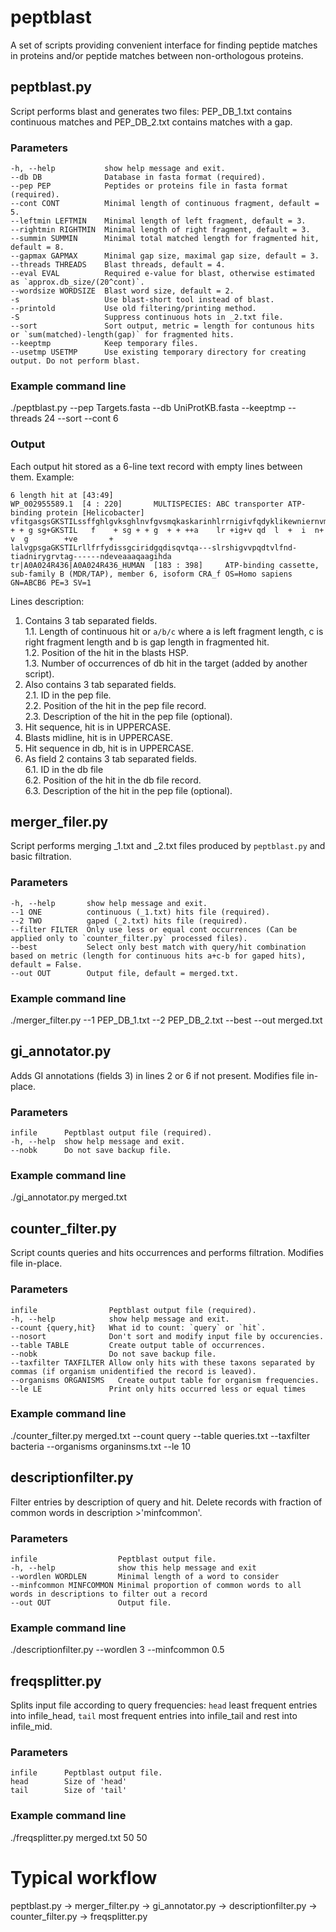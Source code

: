 # peptblast #
A set of scripts providing convenient interface for finding peptide matches in proteins and/or peptide matches between non-orthologous proteins.

## peptblast.py ##
Script performs blast and generates two files: PEP_DB_1.txt contains continuous matches and PEP_DB_2.txt contains matches with a gap. 

### Parameters ###
    -h, --help           show help message and exit.  
    --db DB              Database in fasta format (required).  
    --pep PEP            Peptides or proteins file in fasta format (required).  
    --cont CONT          Minimal length of continuous fragment, default = 5.  
    --leftmin LEFTMIN    Minimal length of left fragment, default = 3.  
    --rightmin RIGHTMIN  Minimal length of right fragment, default = 3.  
    --summin SUMMIN      Minimal total matched length for fragmented hit, default = 8.  
    --gapmax GAPMAX      Minimal gap size, maximal gap size, default = 3.  
    --threads THREADS    Blast threads, default = 4.  
    --eval EVAL          Required e-value for blast, otherwise estimated as `approx.db_size/(20^cont)`.  
    --wordsize WORDSIZE  Blast word size, default = 2.  
    -s                   Use blast-short tool instead of blast.  
    --printold           Use old filtering/printing method.  
    -S                   Suppress continuous hots in _2.txt file.  
    --sort               Sort output, metric = length for contunous hits or `sum(matched)-length(gap)` for fragmented hits.  
    --keeptmp            Keep temporary files.  
    --usetmp USETMP      Use existing temporary directory for creating output. Do not perform blast.  

### Example command line ###
./peptblast.py --pep Targets.fasta --db UniProtKB.fasta --keeptmp --threads 24 --sort --cont 6

### Output ###
Each output hit stored as a 6-line text record with empty lines between them.
Example:

    6 length hit at [43:49]
    WP_002955589.1  [4 : 220]       MULTISPECIES: ABC transporter ATP-binding protein [Helicobacter]
    vfitgasgsGKSTILssffghlgvksghlnvfgvsmqkaskarinhlrrnigivfqdyklikewniernvmlpmvingykkevcksqvekllvhiklshk
    + + g sg+GKSTIL   f    + sg + + g  + + ++a    lr +ig+v qd  l  +  i  n+    v  g        +ve       +
    lalvgpsgaGKSTILrllfrfydissgciridgqdisqvtqa---slrshigvvpqdtvlfnd-tiadnirygrvtag------ndeveaaaqaagihda
    tr|A0A024R436|A0A024R436_HUMAN  [183 : 398]     ATP-binding cassette, sub-family B (MDR/TAP), member 6, isoform CRA_f OS=Homo sapiens GN=ABCB6 PE=3 SV=1

Lines description:

1. Contains 3 tab separated fields.  
 1.1. Length of continuous hit or `a/b/c` where a is left fragment length, c is right fragment length and b is gap length in fragmented hit.  
 1.2. Position of the hit in the blasts HSP.  
 1.3. Number of occurrences of db hit in the target (added by another script).  
2. Also contains 3 tab separated fields.  
 2.1. ID in the pep file.  
 2.2. Position of the hit in the pep file record.  
 2.3. Description of the hit in the pep file (optional).  
3. Hit sequence, hit is in UPPERCASE.  
4. Blasts midline, hit is in UPPERCASE.  
5. Hit sequence in db, hit is in UPPERCASE.  
6. As field 2 contains 3 tab separated fields.  
 6.1. ID in the db file  
 6.2. Position of the hit in the db file record.  
 6.3. Description of the hit in the pep file (optional).  

## merger_filer.py ##
Script performs merging _1.txt and _2.txt files produced by `peptblast.py` and basic filtration.

### Parameters ###

    -h, --help       show help message and exit.
    --1 ONE          continuous (_1.txt) hits file (required).
    --2 TWO          gaped (_2.txt) hits file (required).
    --filter FILTER  Only use less or equal cont occurrences (Can be applied only to `counter_filter.py` processed files).
    --best           Select only best match with query/hit combination based on metric (length for continuous hits a+c-b for gaped hits), default = False.
    --out OUT        Output file, default = merged.txt.

### Example command line ###
./merger_filter.py --1 PEP_DB_1.txt --2 PEP_DB_2.txt --best --out merged.txt

## gi_annotator.py ##
Adds GI annotations (fields 3) in lines 2 or 6 if not present. Modifies file in-place.

### Parameters ###

    infile      Peptblast output file (required).
    -h, --help  show help message and exit.
    --nobk      Do not save backup file.

### Example command line ###
./gi_annotator.py merged.txt

## counter_filter.py ##
Script counts queries and hits occurrences and performs filtration. Modifies file in-place.

### Parameters ###

    infile                Peptblast output file (required).
    -h, --help            show help message and exit.
    --count {query,hit}   What id to count: `query` or `hit`.
    --nosort              Don't sort and modify input file by occurencies.
    --table TABLE         Create output table of occurrences.
    --nobk                Do not save backup file.
    --taxfilter TAXFILTER Allow only hits with these taxons separated by commas (if organism unidentified the record is leaved).
    --organisms ORGANISMS   Create output table for organism frequencies.
    --le LE               Print only hits occurred less or equal times

### Example command line ###
./counter_filter.py merged.txt --count query --table queries.txt --taxfilter bacteria --organisms organinsms.txt --le 10

## descriptionfilter.py ##
Filter entries by description of query and hit. Delete records with fraction of common words in description >'minfcommon'.

### Parameters ###

    infile                  Peptblast output file.
    -h, --help              show this help message and exit
    --wordlen WORDLEN       Minimal length of a word to consider
    --minfcommon MINFCOMMON Minimal proportion of common words to all words in descriptions to filter out a record
    --out OUT               Output file.

### Example command line ###
./descriptionfilter.py --wordlen 3 --minfcommon 0.5

## freqsplitter.py ##
Splits input file according to query frequencies: `head` least frequent entries into infile_head, `tail` most frequent entries into infile_tail and rest into infile_mid.

### Parameters ###
    infile      Peptblast output file.
    head        Size of 'head'
    tail        Size of 'tail'
    
### Example command line ###
./freqsplitter.py merged.txt 50 50

# Typical workflow #
peptblast.py -> merger_filter.py -> gi_annotator.py -> descriptionfilter.py -> counter_filter.py -> freqsplitter.py


